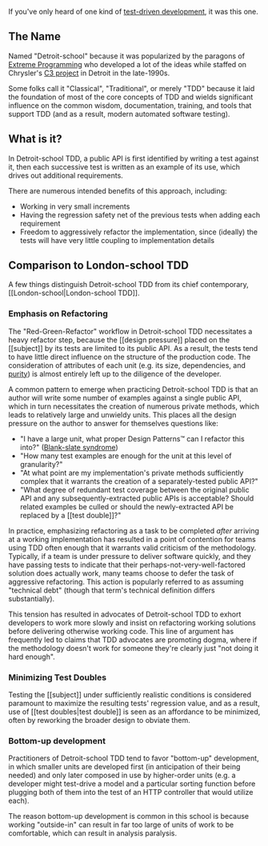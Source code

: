 If you've only heard of one kind of [test-driven development](https://en.wikipedia.org/wiki/Test-driven_development), it was this one. 

## The Name
Named "Detroit-school" because it was popularized by the paragons of [Extreme Programming](https://en.wikipedia.org/wiki/Extreme_programming) who developed a lot of the ideas while staffed on Chrysler's [C3 project](https://en.wikipedia.org/wiki/Chrysler_Comprehensive_Compensation_System) in Detroit in the late-1990s.

Some folks call it "Classical", "Traditional", or merely "TDD" because it laid the foundation of most of the core concepts of TDD and wields significant influence on the common wisdom, documentation, training, and tools that support TDD (and as a result, modern automated software testing).

## What is it?

In Detroit-school TDD, a public API is first identified by writing a test against it, then each successive test is written as an example of its use, which drives out additional requirements. 

There are numerous intended benefits of this approach, including:

* Working in very small increments
* Having the regression safety net of the previous tests when adding each requirement
* Freedom to aggressively refactor the implementation, since (ideally) the tests will have very little coupling to implementation details

## Comparison to London-school TDD

A few things distinguish Detroit-school TDD from its chief contemporary, [[London-school|London-school TDD]].

### Emphasis on Refactoring

The "Red-Green-Refactor" workflow in Detroit-school TDD necessitates a heavy refactor step, because the [[design pressure]] placed on the [[subject]] by its tests are limited to its public API. As a result, the tests tend to have little direct influence on the structure of the production code. The consideration of attributes of each unit (e.g. its size, dependencies, and [purity](https://en.wikipedia.org/wiki/Pure_function)) is almost entirely left up to the diligence of the developer.

A common pattern to emerge when practicing Detroit-school TDD is that an author will write some number of examples against a single public API, which in turn necessitates the creation of numerous private methods, which leads to relatively large and unwieldy units. This places all the design pressure on the author to answer for themselves questions like:

* "I have a large unit, what proper Design Patterns™ can I refactor this into?" ([Blank-slate syndrome](http://blog.codinghorror.com/avoiding-blank-page-syndrome/))
* "How many test examples are enough for the unit at this level of granularity?"
* "At what point are my implementation's private methods sufficiently complex that it warrants the creation of a separately-tested public API?"
* "What degree of redundant test coverage between the original public API and any subsequently-extracted public APIs is acceptable? Should related examples be culled or should the newly-extracted API be replaced by a [[test double]]?"

In practice, emphasizing refactoring as a task to be completed _after_ arriving at a working implementation has resulted in a point of contention for teams using TDD often enough that it warrants valid criticism of the methodology. Typically, if a team is under pressure to deliver software quickly, and they have passing tests to  indicate that their perhaps-not-very-well-factored solution does actually work, many teams choose to defer the task of aggressive refactoring. This action is popularly referred to as assuming "technical debt" (though that term's technical definition differs substantially).

This tension has resulted in advocates of Detroit-school TDD to exhort developers to work more slowly and insist on refactoring working solutions before delivering otherwise working code. This line of argument has frequently led to claims that TDD advocates are promoting dogma, where if the methodology doesn't work for someone they're clearly just "not doing it hard enough".

### Minimizing Test Doubles

Testing the [[subject]] under sufficiently realistic conditions is considered paramount to maximize the resulting tests' regression value, and as a result, use of [[test doubles|test double]] is seen as an affordance to be minimized, often by reworking the broader design to obviate them.

### Bottom-up development

Practitioners of Detroit-school TDD tend to favor "bottom-up" development, in which smaller units are developed first (in anticipation of their being needed) and only later composed in use by higher-order units (e.g. a developer might test-drive a model and a particular sorting function before plugging both of them into the test of an HTTP controller that would utilize each).

The reason bottom-up development is common in this school is because working "outside-in" can result in far too large of units of work to be comfortable, which can result in analysis paralysis.
